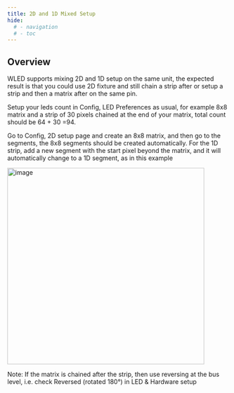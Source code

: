 ```yaml
---
title: 2D and 1D Mixed Setup
hide:
  # - navigation
  # - toc
---
```


## Overview

WLED supports mixing 2D and 1D setup on the same unit, the expected result is that you could use 2D fixture and still chain a strip after or setup a strip and then a matrix after on the same pin. 

Setup your leds count in Config, LED Preferences as usual, for example 8x8 matrix and a strip of 30 pixels chained at the end of your matrix, total count should be 64 + 30 =94. 
 
Go to Config, 2D setup page and create an 8x8 matrix, and then go to the segments, the 8x8 segments should be created automatically. For the 1D strip, add a new segment with the start pixel beyond the matrix, and it will automatically change to a 1D segment, as in this example 

<img width="448" alt="image" src="https://github.com/dosipod/WLED-Docs/blob/master/docs/assets/images/content/2D-1D-MIX.png ">

Note: If the matrix is chained after the strip, then use reversing at the bus level, i.e. check Reversed (rotated 180°) in LED & Hardware setup 
